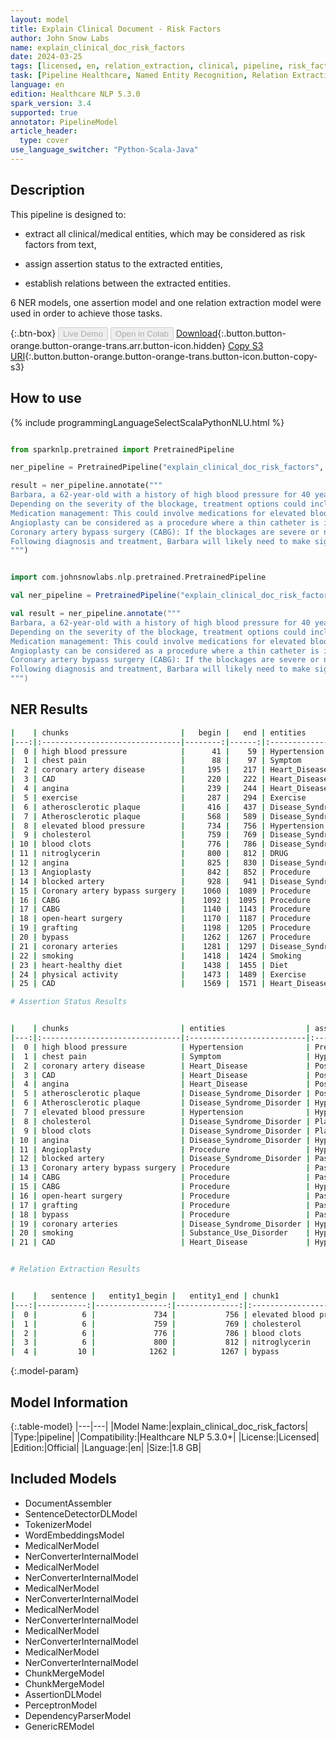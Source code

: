 ```yaml
---
layout: model
title: Explain Clinical Document - Risk Factors
author: John Snow Labs
name: explain_clinical_doc_risk_factors
date: 2024-03-25
tags: [licensed, en, relation_extraction, clinical, pipeline, risk_factors, ner, assertion]
task: [Pipeline Healthcare, Named Entity Recognition, Relation Extraction, Assertion Status]
language: en
edition: Healthcare NLP 5.3.0
spark_version: 3.4
supported: true
annotator: PipelineModel
article_header:
  type: cover
use_language_switcher: "Python-Scala-Java"
---
```


## Description

This pipeline is designed to:

- extract all clinical/medical entities, which may be considered as risk factors from text,

- assign assertion status to the extracted entities,

- establish relations between the extracted entities.

6 NER models, one assertion model and one relation extraction model were used in order to achieve those tasks.

{:.btn-box}
<button class="button button-orange" disabled>Live Demo</button>
<button class="button button-orange" disabled>Open in Colab</button>
[Download](https://s3.amazonaws.com/auxdata.johnsnowlabs.com/clinical/models/explain_clinical_doc_risk_factors_en_5.3.0_3.4_1711387724681.zip){:.button.button-orange.button-orange-trans.arr.button-icon.hidden}
[Copy S3 URI](s3://auxdata.johnsnowlabs.com/clinical/models/explain_clinical_doc_risk_factors_en_5.3.0_3.4_1711387724681.zip){:.button.button-orange.button-orange-trans.button-icon.button-copy-s3}

## How to use



<div class="tabs-box" markdown="1">
{% include programmingLanguageSelectScalaPythonNLU.html %}

```python

from sparknlp.pretrained import PretrainedPipeline

ner_pipeline = PretrainedPipeline("explain_clinical_doc_risk_factors", "en", "clinical/models")

result = ner_pipeline.annotate("""
Barbara, a 62-year-old with a history of high blood pressure for 40 years, experiencing chest pain radiating down her left arm. These symptoms, combined with her risk factors, raise concerns for coronary artery disease (CAD) and potential angina. Her doctor recommends a Cardiopulmonary exercise test, where she'll walk on a treadmill while monitored for changes in heart rhythm and blood flow. If the test suggests atherosclerotic plaque buildup, a coronary angiogram might be necessary. This minimally invasive procedure uses X-rays and contrast dye to pinpoint any Atherosclerotic plaque buildup.
Depending on the severity of the blockage, treatment options could include:
Medication management: This could involve medications for elevated blood pressure, cholesterol, and blood clots, as well as nitroglycerin to relieve angina symptoms.
Angioplasty can be considered as a procedure where a thin catheter is inserted into a blocked artery and a tiny balloon is inflated to open it. A stent, a small wire mesh tube, might be placed to keep the artery open.
Coronary artery bypass surgery (CABG): If the blockages are severe or numerous, CABG might be necessary. This open-heart surgery involves grafting healthy blood vessels from another part of the body to bypass the blocked coronary arteries.
Following diagnosis and treatment, Barbara will likely need to make significant lifestyle changes, including quitting smoking, adopting a heart-healthy diet, and increasing physical activity. Regular doctor visits and medication adherence will be crucial to manage her CAD and prevent future complications.
""")

```
```scala

import com.johnsnowlabs.nlp.pretrained.PretrainedPipeline

val ner_pipeline = PretrainedPipeline("explain_clinical_doc_risk_factors", "en", "clinical/models")

val result = ner_pipeline.annotate("""
Barbara, a 62-year-old with a history of high blood pressure for 40 years, experiencing chest pain radiating down her left arm. These symptoms, combined with her risk factors, raise concerns for coronary artery disease (CAD) and potential angina. Her doctor recommends a Cardiopulmonary exercise test, where she'll walk on a treadmill while monitored for changes in heart rhythm and blood flow. If the test suggests atherosclerotic plaque buildup, a coronary angiogram might be necessary. This minimally invasive procedure uses X-rays and contrast dye to pinpoint any Atherosclerotic plaque buildup.
Depending on the severity of the blockage, treatment options could include:
Medication management: This could involve medications for elevated blood pressure, cholesterol, and blood clots, as well as nitroglycerin to relieve angina symptoms.
Angioplasty can be considered as a procedure where a thin catheter is inserted into a blocked artery and a tiny balloon is inflated to open it. A stent, a small wire mesh tube, might be placed to keep the artery open.
Coronary artery bypass surgery (CABG): If the blockages are severe or numerous, CABG might be necessary. This open-heart surgery involves grafting healthy blood vessels from another part of the body to bypass the blocked coronary arteries.
Following diagnosis and treatment, Barbara will likely need to make significant lifestyle changes, including quitting smoking, adopting a heart-healthy diet, and increasing physical activity. Regular doctor visits and medication adherence will be crucial to manage her CAD and prevent future complications.
""")

```
</div>

## NER Results

```bash
|    | chunks                         |   begin |   end | entities                  |
|---:|:-------------------------------|--------:|------:|:--------------------------|
|  0 | high blood pressure            |      41 |    59 | Hypertension              |
|  1 | chest pain                     |      88 |    97 | Symptom                   |
|  2 | coronary artery disease        |     195 |   217 | Heart_Disease             |
|  3 | CAD                            |     220 |   222 | Heart_Disease             |
|  4 | angina                         |     239 |   244 | Heart_Disease             |
|  5 | exercise                       |     287 |   294 | Exercise                  |
|  6 | atherosclerotic plaque         |     416 |   437 | Disease_Syndrome_Disorder |
|  7 | Atherosclerotic plaque         |     568 |   589 | Disease_Syndrome_Disorder |
|  8 | elevated blood pressure        |     734 |   756 | Hypertension              |
|  9 | cholesterol                    |     759 |   769 | Disease_Syndrome_Disorder |
| 10 | blood clots                    |     776 |   786 | Disease_Syndrome_Disorder |
| 11 | nitroglycerin                  |     800 |   812 | DRUG                      |
| 12 | angina                         |     825 |   830 | Disease_Syndrome_Disorder |
| 13 | Angioplasty                    |     842 |   852 | Procedure                 |
| 14 | blocked artery                 |     928 |   941 | Disease_Syndrome_Disorder |
| 15 | Coronary artery bypass surgery |    1060 |  1089 | Procedure                 |
| 16 | CABG                           |    1092 |  1095 | Procedure                 |
| 17 | CABG                           |    1140 |  1143 | Procedure                 |
| 18 | open-heart surgery             |    1170 |  1187 | Procedure                 |
| 19 | grafting                       |    1198 |  1205 | Procedure                 |
| 20 | bypass                         |    1262 |  1267 | Procedure                 |
| 21 | coronary arteries              |    1281 |  1297 | Disease_Syndrome_Disorder |
| 22 | smoking                        |    1418 |  1424 | Smoking                   |
| 23 | heart-healthy diet             |    1438 |  1455 | Diet                      |
| 24 | physical activity              |    1473 |  1489 | Exercise                  |
| 25 | CAD                            |    1569 |  1571 | Heart_Disease             |

# Assertion Status Results


|    | chunks                         | entities                  | assertion    |
|---:|:-------------------------------|:--------------------------|:-------------|
|  0 | high blood pressure            | Hypertension              | Present      |
|  1 | chest pain                     | Symptom                   | Hypothetical |
|  2 | coronary artery disease        | Heart_Disease             | Possible     |
|  3 | CAD                            | Heart_Disease             | Possible     |
|  4 | angina                         | Heart_Disease             | Possible     |
|  5 | atherosclerotic plaque         | Disease_Syndrome_Disorder | Possible     |
|  6 | Atherosclerotic plaque         | Disease_Syndrome_Disorder | Hypothetical |
|  7 | elevated blood pressure        | Hypertension              | Hypothetical |
|  8 | cholesterol                    | Disease_Syndrome_Disorder | Planned      |
|  9 | blood clots                    | Disease_Syndrome_Disorder | Planned      |
| 10 | angina                         | Disease_Syndrome_Disorder | Hypothetical |
| 11 | Angioplasty                    | Procedure                 | Hypothetical |
| 12 | blocked artery                 | Disease_Syndrome_Disorder | Past         |
| 13 | Coronary artery bypass surgery | Procedure                 | Past         |
| 14 | CABG                           | Procedure                 | Past         |
| 15 | CABG                           | Procedure                 | Hypothetical |
| 16 | open-heart surgery             | Procedure                 | Past         |
| 17 | grafting                       | Procedure                 | Past         |
| 18 | bypass                         | Procedure                 | Past         |
| 19 | coronary arteries              | Disease_Syndrome_Disorder | Hypothetical |
| 20 | smoking                        | Substance_Use_Disorder    | Hypothetical |
| 21 | CAD                            | Heart_Disease             | Hypothetical |


# Relation Extraction Results


|    |   sentence |   entity1_begin |   entity1_end | chunk1                  | entity1                   |   entity2_begin |   entity2_end | chunk2            | entity2                   | relation                            |   confidence |
|---:|-----------:|----------------:|--------------:|:------------------------|:--------------------------|----------------:|--------------:|:------------------|:--------------------------|:------------------------------------|-------------:|
|  0 |          6 |             734 |           756 | elevated blood pressure | Hypertension              |             800 |           812 | nitroglycerin     | DRUG                      | Hypertension-DRUG                   |            1 |
|  1 |          6 |             759 |           769 | cholesterol             | Disease_Syndrome_Disorder |             800 |           812 | nitroglycerin     | DRUG                      | Disease_Syndrome_Disorder-DRUG      |            1 |
|  2 |          6 |             776 |           786 | blood clots             | Disease_Syndrome_Disorder |             800 |           812 | nitroglycerin     | DRUG                      | Disease_Syndrome_Disorder-DRUG      |            1 |
|  3 |          6 |             800 |           812 | nitroglycerin           | DRUG                      |             825 |           830 | angina            | Disease_Syndrome_Disorder | DRUG-Disease_Syndrome_Disorder      |            1 |
|  4 |         10 |            1262 |          1267 | bypass                  | Procedure                 |            1281 |          1297 | coronary arteries | Disease_Syndrome_Disorder | Procedure-Disease_Syndrome_Disorder |            1 |

```

{:.model-param}
## Model Information

{:.table-model}
|---|---|
|Model Name:|explain_clinical_doc_risk_factors|
|Type:|pipeline|
|Compatibility:|Healthcare NLP 5.3.0+|
|License:|Licensed|
|Edition:|Official|
|Language:|en|
|Size:|1.8 GB|

## Included Models

- DocumentAssembler
- SentenceDetectorDLModel
- TokenizerModel
- WordEmbeddingsModel
- MedicalNerModel
- NerConverterInternalModel
- MedicalNerModel
- NerConverterInternalModel
- MedicalNerModel
- NerConverterInternalModel
- MedicalNerModel
- NerConverterInternalModel
- MedicalNerModel
- NerConverterInternalModel
- MedicalNerModel
- NerConverterInternalModel
- ChunkMergeModel
- ChunkMergeModel
- AssertionDLModel
- PerceptronModel
- DependencyParserModel
- GenericREModel
